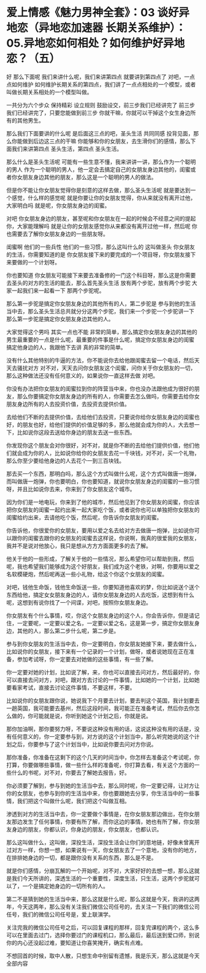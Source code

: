 # 爱上情感《魅力男神全套》：03 谈好异地恋（异地恋加速器 长期关系维护）：05.异地恋如何相处？如何维护好异地恋？（五）

好 那么下面呢 我们来讲什么呢，我们来讲第四点 就要讲到第四点了 对吧，一点点如何维护 如何维护长期关系的第四点，我们讲了一点点相处的一个模型，或者叫做长期关系相处的一个模型叫做。

一共分为六个步众 保持精彩 设立规则 鼓励设交，前三步我们已经讲完了 前三步我们已经讲完了，只要您能做到前三步 你就干嘛，你就可以干掉这个女生身边所有的其他男生。

那么我们下面要讲的什么呢 是后面这三点的吧，圣头生活 共同同感 投背见面，那么你能做到后边这三点的干嘛 你能够和你的女朋友，去生滑你们的感情，那么下面我们来讲第四点 圣头生活，第四点 圣头生活。

那么什么是圣头生活呢 可能有一些生意不懂，我来讲讲一讲，那么作为一个聪明的男人 作为一个聪明的男人，他一定会去搞定自己的女朋友身边其他的，闺蜜或者你女朋友身边其他的朋友，那么这是一个聪明的男人的做法。

但是你不能让你女朋友觉得你是刻意的这样去做，那么圣头生活呢 就是要达到一个感觉，什么样的感觉呢 就是你要让你的女朋友觉得，你从来就没有离开过他，大家明白吗 就是呢，你女朋友身边的闺蜜。

对吧 你女朋友身边的朋友，甚至呢和你女朋友在一起的时候会不经意之间的提起你，大家能理解吗 就是让你的女朋友感觉你从来都没有离开过他一样，然后呢 你也需要去了解你女朋友身边的一些朋友呀。

闺蜜啊 他们的一些兵性 他们的一些习惯，那么这叫什么的 这叫做圣头 你女朋友的生活，你需要知道的是 你女朋友接下来的要完成的一个项目呀，你女朋友接下来要做的一个计划呀。

你也要知道 你女朋友可能接下来要去准备修的一门这个科目呀，那么这是你需要去圣头的对方的生活的能去，那么首先圣头生活 放有两个步驼，放有两个步驼 大家一起我们来一起看一下 那两个步驼呢。

那么第一步驼是搞定你女朋友身边的其他所有的人，第二步驼是 参与到他的生活当中去，那么圣头生活总共就分分这两个步驼，我们来一个步驼一个步驼讲一下 那么第一步驼是搞定你女朋友身边其他的人。

大家觉得这个男吗 其实一点也不能 非常的简单，那么搞定你女朋友身边的其他的男生最重要的一点是什么呢，最重要的件事是什么呢，搞定你女朋友身边的闺蜜 搞定他身边的人，我跟他下去讲 真的非常的简单。

没有什么其他特别的牛逼的方法，你不能说你去给他跟闺蜜去留一个电话，然后天天去骚扰对方 对不对，天天去问你女朋友这个闺蜜，问你关于你女朋友的一切，那么这种做法还没有任何意义的，如果说你一直这样去做 对吧。

你没有办法把你女朋友的闺蜜拉到你的阵营当中来，你也没办法跟他成为很好的朋友，那么你要搞定你女朋友身边的所有的人，你需要去怎么做吗，你需要去给你女朋友身边所有的人去投资价值，去投资去提供价值。

去给他们不断的去提供价值，去给他们去投资，只要说你给你女朋友身边的闺蜜也好，的朋友也好，给他们提供的价值足够的多，那么他就会成为你的人，大去想一下，比如说你这段去送给你身边的朋友去送一些东西。

你发现你这个朋友会对你很好，对不对，就是你不断的去给他们提供价值，他们他们就会成为你的人，比如说你给你的女朋友去花一千块钱，对不对，买一个礼物，那么你至少要给他身边的人去花个一到三百块钱。

那去买一个东西，那明白吗，那么这个方式叫做什么呢，这个方式叫做唐一炮弹，而叫做唐一炮弹，你也要明白，你也要知道，就说你女朋友身边的闺蜜的一些习惯呀，并且比如说你去来，你来到了你女朋友这个城市。

因为你们是一地电玩，你来到了他的城市，然后他见到了你女朋友的闺蜜，你应该把你女朋友的闺蜜一起约出来一起大家吃个饭，或者说你也可以单独把你女朋友的闺蜜给约出来，去请他吃个饭，然后呢，你告诉你女朋友的闺蜜。

你告诉他，你很爱你的女朋友，要用以爱之名去给对方去做唐一炮弹，比如说你可以跟你的闺蜜去跟你的女朋友的闺蜜去这样说，你说啊，我真的很爱我的女朋友，我并不是说对他放心，我只是想从方方方面面更多的去了解。

他关于他的一些形成，了解关于他的一些情况，那么希望你可以帮助到我，然后呢，我也希望我们能够成为这个好朋友，我们成为这个老铁，对啊，你要用以爱之名软模硬炮，然后呢再送一些小礼物，给这个你这个女朋友的闺蜜。

对吧，钱他生命饭，钱他生命饭送一些，你要知道他喜欢的梦，你比如说送个送个东西给他，搞定女女朋友身边的人，请你女朋友身边的人去吃饭，这想到有什么呢，这想到有说你找了一个间谍，对吧，按照你女朋友身边。

你女朋友有个什么事情，哎，你这个女朋友身边的这个人，你会告诉你，但是请记住，一定要呢，一定要以爱之名，一定要以爱之名，这是第一步，搞定你女朋友身边，其他的人，那么第二步什么呢，第二步是。

参与到你女朋友的生活当中去，你一定要明白，你女朋友她接下来，要去做什么，比如说你的女朋友，接下来有一个记录的一个计划，做呀，或者说她现在正在准备，参加考试呀，你一定要去对她做的这些事情，有一些了解。

你一定要对她的计划，比如说了解，来，你也可以直接去问对方，然后最好的，你可以直接去问对方，对吧，跟对方去讨论的一件事情，比如她的一个计划，比如她要看家考试，直接去讨论这件事情，不要这样，不要。

比如说你的女朋友跟你说，她说我下个月要去计划，要去判这个英国，我计划要去一趟英国，我可能要去基州，然后这段时间，我可能正在准备考试，然后你去你怎么做的，你可能就是说，你听到她这个计划之后，你就是说。

那你加油啊，那你要努力呀，不要说这种没有用的话，这说这种没有用的话是，没有任何意义的，你一定要参与到，对方说的这个计划当中，那么听完她说的这个计划之后，你要参与了这个计划当中，比如说你要去问对方你说。

那你准备，你准备在这剩下的这个几天的时间当中，你怎样去准备这个考试呢，你打算，你要做哪些事情，做一些什么样的准备呢，你打算去看，有关这个方面的一些什么的书呢，对不对，你要去了解她去报告，好。

你必须要了解到，参与到她的生活当中去，那么同时呢，你一定要记得，让对方让你的女朋友，也参与到你的生活当中来，你也要跟她去分享，你生活当中的一些事情，我们把这个叫做什么呢，我们把这个叫做互相。

渗透到对方的生活当中去，你一定要做个事情是，在你女朋友那边做出，在你女朋友那边发生了任何事情，你要有所了解，而你这边的事情，她也有所了解，你女朋友身边的朋友，你都认识，你身边的朋友，你女朋友，也都认识。

那么这叫做什么，这叫做，深投生活，深投生活会让你们的意地链，好像未曾离开过对方一样，你想一想，如果说有一天，你女朋友去了一个意地，没有你的地方，在排排她身边的一切，都是跟你没有关系的东西，那么是不是。

就是你们感情，分崩瓦解的一个开始呢，对不对，大家好好的去想一想，那么这就是我们今天所讲的，深透生活的一个重要性，深度生活，只生活，这两个步驼就可以了，一个是搞定她身边的一切所有的人。

第二不是猜到她的生活当中来，那么这就是什么呢，那么这就是今天，我讲的这两年，今天这两年，那么没有关注我们微信公司任号的，去关注一下我们的微信公司任号，我们的微信公司任号是，爱上联演学。

关注完我的微信公司任号之后，可以回复课程的那样，回复完课程的两个，这么多可以在里面去过门，选择你要过门的课程机口，那么最后，最后送到爱口师，别说你的内心还没起过难，要知道让你喜笑掩开，确实有点难。

不想回首的时候，取中人散，只想生命中别留有遗憾，我是乐天，那么这就是今天全部内容